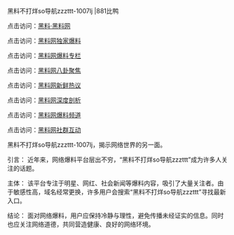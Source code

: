 黑料不打烊so导航zzzttt-1007lj |881比鸭

点击访问：<a href="https://heiliaolvzlu3.pages.dev">黑料·黑料网</a>

点击访问：<a href="https://heiliaoyvnrda.pages.dev">黑料网独家爆料</a>

点击访问：<a href="https://heiliao3gvg9x.pages.dev">黑料网爆料专栏</a>

点击访问：<a href="https://heiliaoxfe5rb.pages.dev">黑料网八卦聚焦</a>

点击访问：<a href="https://heiliaoxrq8i9.pages.dev">黑料网新鲜热议</a>

点击访问：<a href="https://heiliao5s28gk.pages.dev">黑料网深度剖析</a>

点击访问：<a href="https://heiliaoryrhyu.pages.dev">黑料网爆料频道</a>

点击访问：<a href="https://heiliao9wsbg3.pages.dev">黑料网社群互动</a>

黑料不打烊so导航zzzttt-1007lj，揭示网络世界的另一面。

引言：
近年来，网络爆料平台层出不穷，“黑料不打烊so导航zzzttt”成为许多人关注的话题。

主体：
该平台专注于明星、网红、社会新闻等爆料内容，吸引了大量关注者。由于敏感性高，域名经常更换，许多用户会搜索“黑料不打烊so导航zzzttt”寻找最新入口。

结论：
面对网络爆料，用户应保持冷静与理性，避免传播未经证实的信息。同时也应关注网络道德，共同营造健康、良好的网络环境。
